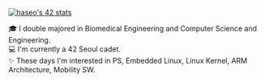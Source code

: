 [![haseo's 42 stats](https://badge42.herokuapp.com/api/stats/haseo)](https://github.com/JaeSeoKim/badge42)

🎓 I double majored in Biomedical Engineering and Computer Science and Engineering.   
💻 I'm currently a 42 Seoul cadet.   
✨ These days I'm interested in PS, Embedded Linux, Linux Kernel, ARM Architecture, Mobility SW.
